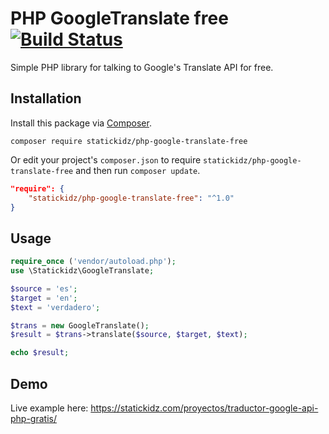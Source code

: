 # PHP GoogleTranslate free [![Build Status](https://travis-ci.org/statickidz/php-google-translate-free.svg?branch=master)](https://travis-ci.org/statickidz/php-google-translate-free)
Simple PHP library for talking to Google's Translate API for free.

## Installation

Install this package via [Composer](https://getcomposer.org/).

```
composer require statickidz/php-google-translate-free
```

Or edit your project's `composer.json` to require `statickidz/php-google-translate-free` and then run `composer update`.

```json
"require": {
    "statickidz/php-google-translate-free": "^1.0"
}
```

## Usage

```php
require_once ('vendor/autoload.php');
use \Statickidz\GoogleTranslate;

$source = 'es';
$target = 'en';
$text = 'verdadero';

$trans = new GoogleTranslate();
$result = $trans->translate($source, $target, $text);

echo $result;
```

## Demo

Live example here: https://statickidz.com/proyectos/traductor-google-api-php-gratis/
